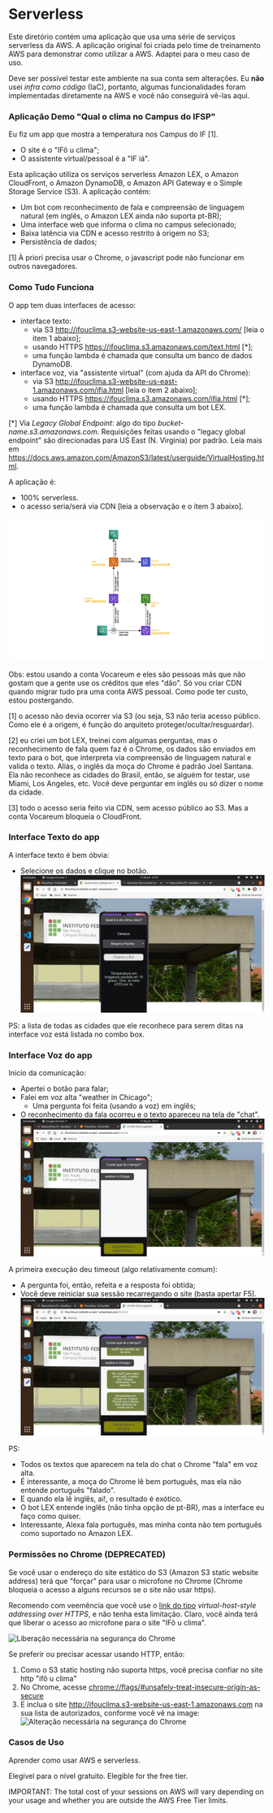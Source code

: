 # Serverless

Este diretório contém uma aplicação que usa uma série de serviços serverless da AWS. A aplicação original foi criada pelo time de treinamento AWS para demonstrar como utilizar a AWS. Adaptei para o meu caso de uso.

Deve ser possível testar este ambiente na sua conta sem alterações. Eu **não** usei _infra como código_ (IaC), portanto, algumas funcionalidades foram implementadas diretamente na AWS e você não conseguirá vê-las aqui.

### Aplicação Demo "Qual o clima no Campus do IFSP"

Eu fiz um app que mostra a temperatura nos Campus do IF [1].
- O site é o "IFô u clima";
- O assistente virtual/pessoal é a "IF iá".

Esta aplicação utiliza os serviços serverless Amazon LEX, o Amazon CloudFront, o Amazon DynamoDB, o Amazon API Gateway e o Simple Storage Service (S3). A aplicação contém:

- Um bot com reconhecimento de fala e compreensão de linguagem natural (em inglês, o Amazon LEX ainda não suporta pt-BR);
- Uma interface web que informa o clima no campus selecionado;
- Baixa latência via CDN e acesso restrito à origem no S3;
- Persistência de dados;

[1] À priori precisa usar o Chrome, o javascript pode não funcionar em outros navegadores.

### Como Tudo Funciona

O app tem duas interfaces de acesso:
- interface texto:
   - via S3 http://ifouclima.s3-website-us-east-1.amazonaws.com/ [leia o item 1 abaixo];
   - usando HTTPS https://ifouclima.s3.amazonaws.com/text.html [*];
   - uma função lambda é chamada que consulta um banco de dados DynamoDB.
- interface voz, via "assistente virtual" (com ajuda da API do Chrome):
   - via S3 http://ifouclima.s3-website-us-east-1.amazonaws.com/ifia.html [leia o item 2 abaixo];
   - usando HTTPS https://ifouclima.s3.amazonaws.com/ifia.html [*];
   - uma função lambda é chamada que consulta um bot LEX.

[*] Via _Legacy Global Endpoint_: algo do tipo _bucket-name.s3.amazonaws.com_. Requisições feitas usando o "legacy global endpoint" são direcionadas para US East (N. Virginia) por padrão. Leia mais em https://docs.aws.amazon.com/AmazonS3/latest/userguide/VirtualHosting.html.

A aplicação é:
- 100% serverless.
- o acesso seria/será via CDN [leia a observação e o item 3 abaixo].

![Diagrama da aplicação](Weather-IFSP.svg)

Obs: estou usando a conta Vocareum e eles são pessoas más que não gostam que a gente use os créditos que eles "dão". Só vou criar CDN quando migrar tudo pra uma conta AWS pessoal. Como pode ter custo, estou postergando.

[1] o acesso não devia ocorrer via S3 (ou seja, S3 não teria acesso público. Como ele é a origem, é função do arquiteto proteger/ocultar/resguardar).

[2] eu criei um bot LEX, treinei com algumas perguntas, mas o reconhecimento de fala quem faz é o Chrome, os dados são enviados em texto para o bot, que interpreta via compreensão de linguagem natural e valida o texto.
Aliás, o inglês da moça do Chrome é padrão Joel Santana. Ela não reconhece as cidades do Brasil, então, se alguém for testar, use Miami, Los Angeles, etc. Você deve perguntar em inglês ou só dizer o nome da cidade.

[3] todo o acesso seria feito via CDN, sem acesso público ao S3. Mas a conta Vocareum bloqueia o CloudFront.

### Interface Texto do app

A interface texto é bem óbvia:
- Selecione os dados e clique no botão.
![Interface texto](Telas-do-Sistema/Interface-texto.png)

PS: a lista de todas as cidades que ele reconhece para serem ditas na interface voz está listada no combo box.

### Interface Voz do app

Inicio da comunicação:
- Apertei o botão para falar;
- Falei em voz alta "weather in Chicago";
  - Uma pergunta foi feita (usando a voz) em inglês;
- O reconhecimento da fala ocorreu e o texto apareceu na tela de "chat".
![Interface voz](Telas-do-Sistema/Interface-voz-com-pergunta-em-ingles.png)

A primeira execução deu timeout (algo relativamente comum):
- A pergunta foi, então, refeita e a resposta foi obtida;
- Você deve reiniciar sua sessão recarregando o site (basta apertar F5).
![Interface voz](Telas-do-Sistema/Interface-voz-com-timeout-e-resposta.png)

PS:
- Todos os textos que aparecem na tela do chat o Chrome "fala" em voz alta.
- É interessante, a moça do Chrome lê bem português, mas ela não entende português "falado".
- E quando ela lê inglês, ai!, o resultado é exótico.
- O bot LEX entende inglês (não tinha opção de pt-BR), mas a interface eu faço como quiser.
- Interessante, Alexa fala português, mas minha conta não tem português como suportado no Amazon LEX.

### Permissões no Chrome (DEPRECATED)

Se você usar o endereço do site estático do S3 (Amazon S3 static website address) terá que "forçar" para usar o microfone no Chrome (Chrome bloqueia o acesso a alguns recursos se o site não usar https).

Recomendo com veemência que você use o [link do tipo](https://ifouclima.s3.amazonaws.com/ifia.html) _virtual-host-style addressing over HTTPS_, e não tenha esta limitação. Claro, você ainda terá que liberar o acesso ao microfone para o site "IFô u clima".

![Liberação necessária na segurança do Chrome](Liberacao-necessaria-na-segurança-do-Chrome.png)

Se preferir ou precisar acessar usando HTTP, então:

1. Como o S3 static hosting não suporta https, você precisa confiar no site http "ifô u clima"
2. No Chrome, acesse [chrome://flags/#unsafely-treat-insecure-origin-as-secure](chrome://flags/#unsafely-treat-insecure-origin-as-secure)
3. E inclua o site
http://ifouclima.s3-website-us-east-1.amazonaws.com na sua lista de autorizados, conforme você vê na image:
![Alteração necessária na segurança do Chrome](Alteracao-necessaria-na-segurança-do-Chrome.png)

### Casos de Uso

Aprender como usar AWS e serverless.

Elegível para o nível gratuito. Elegible for the free tier.

IMPORTANT: The total cost of your sessions on AWS will vary depending on your usage and whether you are outside the AWS Free Tier limits.